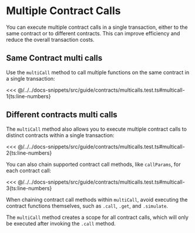 # Multiple Contract Calls

<!-- This section should explain making multiple contract calls -->
<!-- calls:example:start -->

You can execute multiple contract calls in a single transaction, either to the same contract or to different contracts. This can improve efficiency and reduce the overall transaction costs.

<!-- calls:example:end -->

## Same Contract multi calls

<!-- This section should explain how make multiple calls with the SDK -->
<!-- multicall:example:start -->

Use the `multiCall` method to call multiple functions on the same contract in a single transaction:

<!-- multicall:example:end -->

<<< @/../../docs-snippets/src/guide/contracts/multicalls.test.ts#multicall-1{ts:line-numbers}

## Different contracts multi calls

The `multiCall` method also allows you to execute multiple contract calls to distinct contracts within a single transaction:

<<< @/../../docs-snippets/src/guide/contracts/multicalls.test.ts#multicall-2{ts:line-numbers}

You can also chain supported contract call methods, like `callParams`, for each contract call:

<<< @/../../docs-snippets/src/guide/contracts/multicalls.test.ts#multicall-3{ts:line-numbers}

When chaining contract call methods within `multiCall`, avoid executing the contract functions themselves, such as `.call`, `.get`, and `.simulate`.

The `multiCall` method creates a scope for all contract calls, which will only be executed after invoking the `.call` method.
